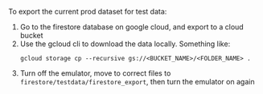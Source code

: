 To export the current prod dataset for test data:
 1. Go to the firestore database on google cloud, and export to a cloud bucket
 2. Use the gcloud cli to download the data locally. Something like:
    ```shell
    gcloud storage cp --recursive gs://<BUCKET_NAME>/<FOLDER_NAME> .
    ```
 3. Turn off the emulator, move to correct files to `firestore/testdata/firestore_export`, then turn the emulator on again 
